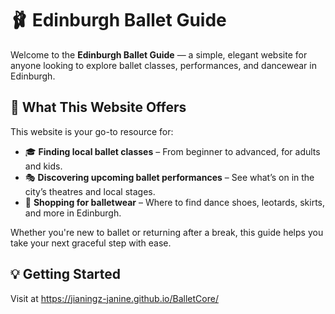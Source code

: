 # 🩰 Edinburgh Ballet Guide

Welcome to the **Edinburgh Ballet Guide** — a simple, elegant website for anyone looking to explore ballet classes, performances, and dancewear in Edinburgh.

## 🌟 What This Website Offers

This website is your go-to resource for:

- 🎓 **Finding local ballet classes** – From beginner to advanced, for adults and kids.
- 🎭 **Discovering upcoming ballet performances** – See what’s on in the city’s theatres and local stages.
- 👗 **Shopping for balletwear** – Where to find dance shoes, leotards, skirts, and more in Edinburgh.

Whether you're new to ballet or returning after a break, this guide helps you take your next graceful step with ease.

## 💡 Getting Started

Visit at https://jianingz-janine.github.io/BalletCore/ 
